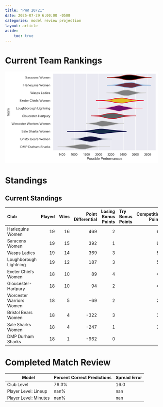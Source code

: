 ```yaml
---  
title: "PWR 20/21"  
date: 2025-07-29 6:00:00 -0500  
categories: model review projection  
layout: article  
aside:  
    toc: true  
---
```

# Current Team Rankings


![Club Rankings](plots/rankings_PWR_2021.png)
# Standings

## Current Standings


| Club                     |   Played |   Wins |   Point Differential |   Losing Bonus Points | Try Bonus Points   |   Competition Points |
|:-------------------------|---------:|-------:|---------------------:|----------------------:|:-------------------|---------------------:|
| Harlequins Women         |       19 |     16 |                  469 |                     2 |                    |                   68 |
| Saracens Women           |       19 |     15 |                  392 |                     1 |                    |                   63 |
| Wasps Ladies             |       19 |     14 |                  369 |                     3 |                    |                   59 |
| Loughborough Lightning   |       19 |     12 |                  187 |                     3 |                    |                   51 |
| Exeter Chiefs Women      |       18 |     10 |                   89 |                     4 |                    |                   44 |
| Gloucester-Hartpury      |       18 |     10 |                   94 |                     2 |                    |                   42 |
| Worcester Warriors Women |       18 |      5 |                  -69 |                     2 |                    |                   22 |
| Bristol Bears Women      |       18 |      4 |                 -322 |                     3 |                    |                   19 |
| Sale Sharks Women        |       18 |      4 |                 -247 |                     1 |                    |                   17 |
| DMP Durham Sharks        |       18 |      1 |                 -962 |                     0 |                    |                    4 |



# Completed Match Review


| Model | Percent Correct Predictions | Spread Error |
| ------ | ------ | ------ |
| Club Level | 79.3% | 16.0 |
| Player Level: Lineup | nan% | nan |
| Player Level: Minutes | nan% | nan |

